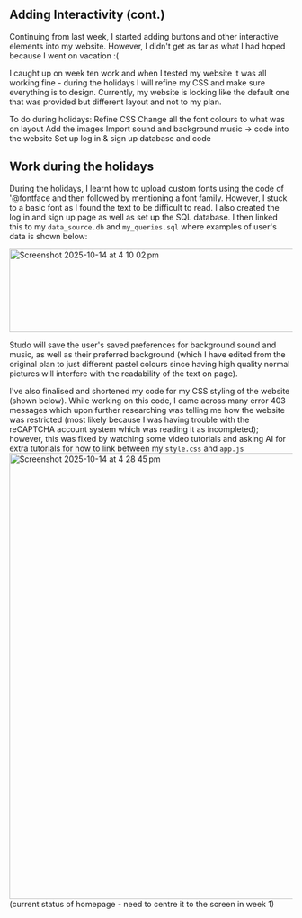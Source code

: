 ## Adding Interactivity (cont.)
Continuing from last week, I started adding buttons and other interactive elements into my website. However, I didn't get as far as what I had hoped because I went on vacation :(

I caught up on week ten work and when I tested my website it was all working fine - during the holidays I will refine my CSS and make sure everything is to design. Currently, my website is looking like the default one that was provided but different layout and not to my plan. 

To do during holidays:
Refine CSS
Change all the font colours to what was on layout
Add the images
Import sound and background music -> code into the website
Set up log in & sign up database and code

## **Work during the holidays**
During the holidays, I learnt how to upload custom fonts using the code of '@fontface and then followed by mentioning a font family. However, I stuck to a basic font as I found the text to be difficult to read. I also created the log in and sign up page as well as set up the SQL database. I then linked this to my `data_source.db` and `my_queries.sql` where examples of user's data is shown below:

<img width="852" height="148" alt="Screenshot 2025-10-14 at 4 10 02 pm" src="https://github.com/user-attachments/assets/5320950a-9429-43a2-a54d-7e194b3a5a9b" />

Studo will save the user's saved preferences for background sound and music, as well as their preferred background (which I have edited from the original plan to just different pastel colours since having high quality normal pictures will interfere with the readability of the text on page).

I've also finalised and shortened my code for my CSS styling of the website (shown below). While working on this code, I came across many error 403 messages which upon further researching was telling me how the website was restricted (most likely because I was having trouble with the reCAPTCHA account system which was reading it as incompleted); however, this was fixed by watching some video tutorials and asking AI for extra tutorials for how to link between my `style.css` and `app.js`
<img width="1410" height="793" alt="Screenshot 2025-10-14 at 4 28 45 pm" src="https://github.com/user-attachments/assets/17c097f9-1637-49c5-8369-37fac20c032b" />
(current status of homepage - need to centre it to the screen in week 1)
